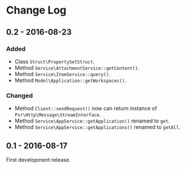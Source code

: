 # Change Log

## 0.2 - 2016-08-23

### Added

- Class `Struct\PropertySetStruct`.
- Method `Service\AttachmentService::getContent()`.
- Method `Service\ItemService::query()`.
- Method `Model\Application::getWorkspaces()`.

### Changed

- Method `Client::sendRequest()` now can return instance of `Psr\Http\Message\StreamInterface`.
- Method `Service\AppService::getApplication()` renamed to `get`.
- Method `Service\AppService::getApplications()` renamed to `getAll`.


## 0.1 - 2016-08-17

First development release.

